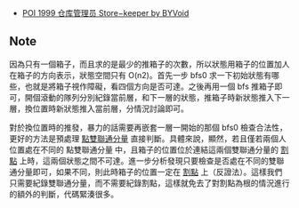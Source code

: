 - [POI 1999 仓库管理员 Store−keeper by BYVoid](https://www.byvoid.com/zhs/blog/poi-1999-mag)


## Note
因為只有一個箱子，而且求的是最少的推箱子的次數，所以狀態用箱子的位置加人在箱子的方向表示，狀態空間只有 O(n2)。首先一步 bfs0 求一下初始狀態有哪些，也就是將箱子視作障礙，看四個方向是否可達。之後再用一個 bfs 推箱子即可，開個滾動的隊列分別紀錄當前層，和下一層的狀態，推箱子時新狀態推入下一層，換位置時新狀態推入當前層，分情況討論即可。

對於換位置時的推發，暴力的話需要再嵌套一層一開始的那個 bfs0 檢查合法性，更好的方法是預處理 [點雙聯通分量](https://oi-wiki.org/graph/bcc/) 直接判斷。具體來說，顯然，若且僅若兩個人位置處在不同的 點雙聯通分量 中，且箱子的位置位於連結這兩個雙聯通分量的 [割點](https://oi-wiki.org/graph/cut/) 上時，這兩個狀態之間不可達。進一步分析發現只要檢查是否處在不同的雙聯通分量即可，如果不同，則此時箱子的位置一定在 [割點](https://oi-wiki.org/graph/cut/) 上（反證法）。這樣我們只需要紀錄雙聯通分量，而不需要紀錄割點，這樣就免去了對割點為根的情況進行的額外的判斷，代碼緊湊很多。

